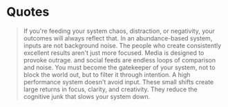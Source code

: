 # Quotes

> If you're feeding your system chaos, distraction, or negativity, your outcomes will always reflect that.
> In an abundance-based system, inputs are not background noise.
> The people who create consistently excellent results aren't just more focused.
> Media is designed to provoke outrage. and social feeds are endless loops of comparison and noise.
> You must become the gatekeeper of your system, not to block the world out, but to filter it through intention.
> A high performance system doesn't avoid input.
> These small shifts create large returns in focus, clarity, and creativity.
> They reduce the cognitive junk that slows your system down.
